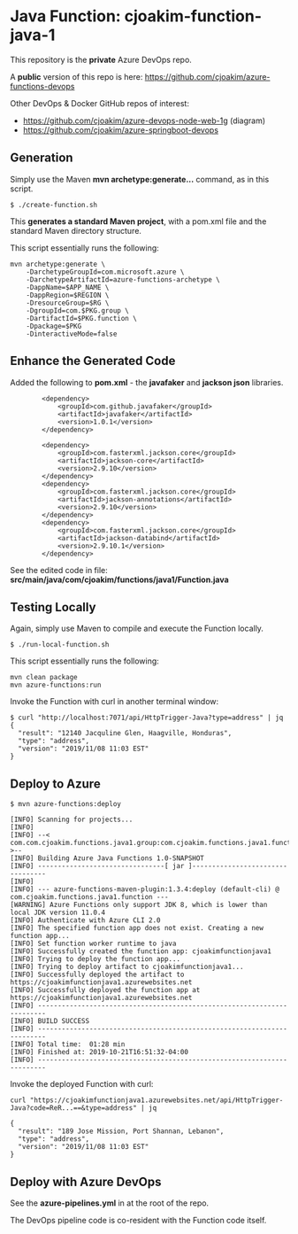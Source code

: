 # Java Function: cjoakim-function-java-1

This repository is the **private** Azure DevOps repo.

A **public** version of this repo is here: https://github.com/cjoakim/azure-functions-devops

Other DevOps & Docker GitHub repos of interest:
- https://github.com/cjoakim/azure-devops-node-web-1g  (diagram)
- https://github.com/cjoakim/azure-springboot-devops


## Generation

Simply use the Maven **mvn archetype:generate...** command, as in this script.
```
$ ./create-function.sh
```

This **generates a standard Maven project**, with a pom.xml file and the standard
Maven directory structure.

This script essentially runs the following:
```
mvn archetype:generate \
    -DarchetypeGroupId=com.microsoft.azure \
    -DarchetypeArtifactId=azure-functions-archetype \
    -DappName=$APP_NAME \
    -DappRegion=$REGION \
    -DresourceGroup=$RG \
    -DgroupId=com.$PKG.group \
    -DartifactId=$PKG.function \
    -Dpackage=$PKG
    -DinteractiveMode=false
```

## Enhance the Generated Code

Added the following to **pom.xml** - the **javafaker** and **jackson json** libraries.
```
        <dependency>
            <groupId>com.github.javafaker</groupId>
            <artifactId>javafaker</artifactId>
            <version>1.0.1</version>
        </dependency>

        <dependency>
            <groupId>com.fasterxml.jackson.core</groupId>
            <artifactId>jackson-core</artifactId>
            <version>2.9.10</version>
        </dependency>
        <dependency>
            <groupId>com.fasterxml.jackson.core</groupId>
            <artifactId>jackson-annotations</artifactId>
            <version>2.9.10</version>
        </dependency>
        <dependency>
            <groupId>com.fasterxml.jackson.core</groupId>
            <artifactId>jackson-databind</artifactId>
            <version>2.9.10.1</version>
        </dependency>
```

See the edited code in file:
**src/main/java/com/cjoakim/functions/java1/Function.java**

## Testing Locally

Again, simply use Maven to compile and execute the Function locally.
```
$ ./run-local-function.sh
```

This script essentially runs the following:
```
mvn clean package
mvn azure-functions:run
```

Invoke the Function with curl in another terminal window:
```
$ curl "http://localhost:7071/api/HttpTrigger-Java?type=address" | jq
{
  "result": "12140 Jacquline Glen, Haagville, Honduras",
  "type": "address",
  "version": "2019/11/08 11:03 EST"
}
```

## Deploy to Azure 

```
$ mvn azure-functions:deploy

[INFO] Scanning for projects...
[INFO]
[INFO] --< com.com.cjoakim.functions.java1.group:com.cjoakim.functions.java1.function >--
[INFO] Building Azure Java Functions 1.0-SNAPSHOT
[INFO] --------------------------------[ jar ]---------------------------------
[INFO]
[INFO] --- azure-functions-maven-plugin:1.3.4:deploy (default-cli) @ com.cjoakim.functions.java1.function ---
[WARNING] Azure Functions only support JDK 8, which is lower than local JDK version 11.0.4
[INFO] Authenticate with Azure CLI 2.0
[INFO] The specified function app does not exist. Creating a new function app...
[INFO] Set function worker runtime to java
[INFO] Successfully created the function app: cjoakimfunctionjava1
[INFO] Trying to deploy the function app...
[INFO] Trying to deploy artifact to cjoakimfunctionjava1...
[INFO] Successfully deployed the artifact to https://cjoakimfunctionjava1.azurewebsites.net
[INFO] Successfully deployed the function app at https://cjoakimfunctionjava1.azurewebsites.net
[INFO] ------------------------------------------------------------------------
[INFO] BUILD SUCCESS
[INFO] ------------------------------------------------------------------------
[INFO] Total time:  01:28 min
[INFO] Finished at: 2019-10-21T16:51:32-04:00
[INFO] ------------------------------------------------------------------------
```

Invoke the deployed Function with curl:
```
curl "https://cjoakimfunctionjava1.azurewebsites.net/api/HttpTrigger-Java?code=ReR...==&type=address" | jq

{
  "result": "189 Jose Mission, Port Shannan, Lebanon",
  "type": "address",
  "version": "2019/11/08 11:03 EST"
}
```

## Deploy with Azure DevOps

See the **azure-pipelines.yml** in at the root of the repo.

The DevOps pipeline code is co-resident with the Function code itself.
